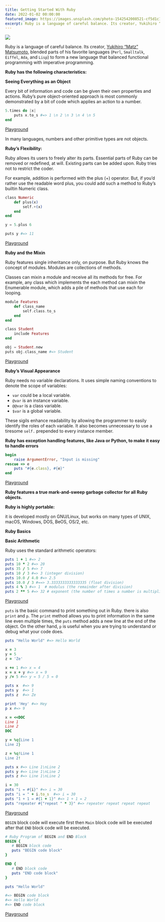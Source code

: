 ```yaml
---
title: Getting Started With Ruby
date: 2022-01-02 00:00:00
featured_image: https://images.unsplash.com/photo-1542542008521-cf5d1c1cfc4d?q=75&fm=jpg&w=1000&fit=max
excerpt: Ruby is a language of careful balance. Its creator, Yukihiro “Matz” Matsumoto, blended parts of his favorite languages (`Perl`, `Smalltalk`, `Eiffel`, `Ada`, and `Lisp`) to form a new language that balanced functional programming with imperative programming.
---
```


![](https://images.unsplash.com/photo-1542542008521-cf5d1c1cfc4d?q=75&fm=jpg&w=1000&fit=max)

Ruby is a language of careful balance. Its creator, [Yukihiro “Matz” Matsumoto](https://matz.rubyist.net/), blended parts of his favorite languages (`Perl`, `Smalltalk`, `Eiffel`, `Ada`, and `Lisp`) to form a new language that balanced functional programming with imperative programming.

**Ruby has the following characteristics:**

**Seeing Everything as an Object**

Every bit of information and code can be given their own properties and actions. Ruby’s pure object-oriented approach is most commonly demonstrated by a bit of code which applies an action to a number.

```elixir
5.times do |x|
	puts x.to_s #=> 1 \n 2 \n 3 \n 4 \n 5
end
```

[Playground](https://replit.com/@Clivern/ruby-by-examples-01)

In many languages, numbers and other primitive types are not objects.

**Ruby’s Flexibility:**

Ruby allows its users to freely alter its parts. Essential parts of Ruby can be removed or redefined, at will. Existing parts can be added upon. Ruby tries not to restrict the coder.

For example, addition is performed with the plus (+) operator. But, if you’d rather use the readable word plus, you could add such a method to Ruby’s builtin Numeric class.

```elixir
class Numeric
	def plus(x)
  		self.+(x)
	end
end

y = 5.plus 6

puts y #=> 11
```

[Playground](https://replit.com/@Clivern/ruby-by-examples-02)

**Ruby and the Mixin**

Ruby features single inheritance only, on purpose. But Ruby knows the concept of modules. Modules are collections of methods.

Classes can mixin a module and receive all its methods for free. For example, any class which implements the each method can mixin the Enumerable module, which adds a pile of methods that use each for looping.

```elixir
module Features
	def class_name
  		self.class.to_s
	end
end

class Student
	include Features
end

obj = Student.new
puts obj.class_name #=> Student
```

[Playground](https://replit.com/@Clivern/ruby-by-examples-4)

**Ruby’s Visual Appearance**

Ruby needs no variable declarations. It uses simple naming conventions to denote the scope of variables:

- `var` could be a local variable.
- `@var` is an instance variable.
- `@@var` is a class variable.
- `$var` is a global variable.

These sigils enhance readability by allowing the programmer to easily identify the roles of each variable. It also becomes unnecessary to use a tiresome `self.` prepended to every instance member.

**Ruby has exception handling features, like Java or Python, to make it easy to handle errors**

```ruby
begin
	raise ArgumentError, "Input is missing"
rescue => e
	puts "#{e.class}, #{e}"
end
```

[Playground](https://replit.com/@Clivern/ruby-by-examples-03)

**Ruby features a true mark-and-sweep garbage collector for all Ruby objects.**

**Ruby is highly portable:**

it is developed mostly on GNU/Linux, but works on many types of UNIX, macOS, Windows, DOS, BeOS, OS/2, etc.

**Ruby Basics**

**Basic Arithmetic**

Ruby uses the standard arithmetic operators:

```ruby
puts 1 + 1 #=> 2
puts 10 * 2 #=> 20
puts 35 / 5 #=> 7
puts 10 / 3 #=> 3 (integer division)
puts 10.0 / 4.0 #=> 2.5
puts 10.0 / 3 #==> 3.3333333333333335 (float division)
puts 4 % 3 #=> 1  # modulus (the remainder after division)
puts 2 ** 5 #=> 32 # exponent (the number of times a number is multiplied by itself)
```

[Playground](https://replit.com/@Clivern/ruby-by-examples-5)

`puts` is the basic command to print something out in Ruby. there is also `print` and `p`. The `print` method allows you to print information in the same line even multiple times, the `puts` method adds a new line at the end of the object. On the other hand, `p` is useful when you are trying to understand or debug what your code does.

```ruby
puts "Hello World" #=> Hello World

x = 3
y = 5
z = 'Ze'

x += 1 #=> x = 4
x = x + y #=> x = 9
y /= 5 #=> y = 5 / 5 = 0

puts x  #=> 9
puts y  #=> 1
puts z  #=> Ze

print 'Hey' #=> Hey
p x #=> 9

x = <<DOC
Line 1
Line 2
DOC

y = %q{Line 1
Line 2}

z = %q!Line 1
Line 2!

puts x #=> Line 1\nLine 2
puts y #=> Line 1\nLine 2
puts z #=> Line 1\nLine 2

i = 30
puts "i = #{i}" #=> i = 30
puts "i = " + i.to_s  #=> i = 30
puts "1 + 1 = #{1 + 1}" #=> 1 + 1 = 2
puts "repeater #{"repeat " * 3}" #=> repeater repeat repeat repeat
```

[Playground](https://replit.com/@Clivern/ruby-by-examples-6)

`BEGIN` block code will execute first then `Main` block code will be executed after that `END` block code will be executed.

```ruby
# Ruby Program of BEGIN and END Block
BEGIN {
   # BEGIN block code
   puts "BEGIN code block"
}

END {
   # END block code
   puts "END code block"
}

puts "Hello World"

#=> BEGIN code block
#=> Hello World
#=> END code block
```

[Playground](https://replit.com/@Clivern/ruby-by-examples-7)
